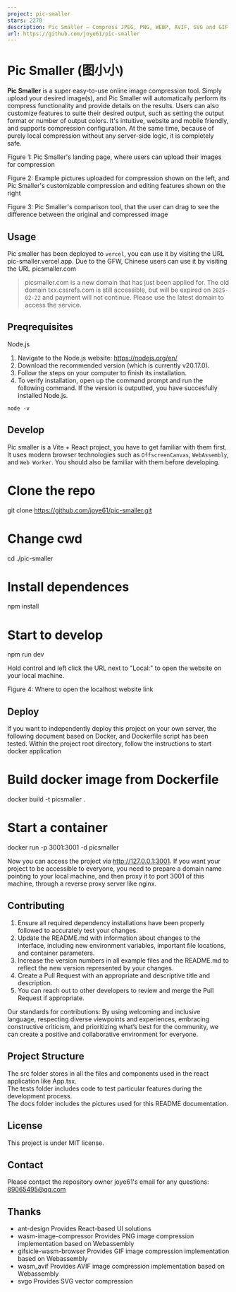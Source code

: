 ```yaml
---
project: pic-smaller
stars: 2270
description: Pic Smaller – Compress JPEG, PNG, WEBP, AVIF, SVG and GIF images intelligently
url: https://github.com/joye61/pic-smaller
---
```


Pic Smaller (图小小)
=================

**Pic Smaller** is a super easy-to-use online image compression tool. Simply upload your desired image(s), and Pic Smaller will automatically perform its compress functionality and provide details on the results. Users can also customize features to suite their desired output, such as setting the output format or number of output colors. It's intuitive, website and mobile friendly, and supports compression configuration. At the same time, because of purely local compression without any server-side logic, it is completely safe.

  

Figure 1: Pic Smaller's landing page, where users can upload their images for compression  
  

Figure 2: Example pictures uploaded for compression shown on the left, and Pic Smaller's customizable compression and editing features shown on the right  
  

Figure 3: Pic Smaller's comparison tool, that the user can drag to see the difference between the original and compressed image  
  

Usage
-----

Pic smaller has been deployed to `vercel`, you can use it by visiting the URL pic-smaller.vercel.app. Due to the GFW, Chinese users can use it by visiting the URL picsmaller.com

> picsmaller.com is a new domain that has just been applied for. The old domain txx.cssrefs.com is still accessible, but will be expired on `2025-02-22` and payment will not continue. Please use the latest domain to access the service.

Preqrequisites
--------------

Node.js

1.  Navigate to the Node.js website: https://nodejs.org/en/
2.  Download the recommended version (which is currently v20.17.0).
3.  Follow the steps on your computer to finish its installation.
4.  To verify installation, open up the command prompt and run the following command. If the version is outputted, you have succesfully installed Node.js.

```
node -v
```

Develop
-------

Pic smaller is a Vite + React project, you have to get familiar with them first. It uses modern browser technologies such as `OffscreenCanvas`, `WebAssembly`, and `Web Worker`. You should also be familiar with them before developing.

# Clone the repo
git clone https://github.com/joye61/pic-smaller.git

# Change cwd
cd ./pic-smaller

# Install dependences
npm install

# Start to develop
npm run dev

Hold control and left click the URL next to "Local:" to open the website on your local machine.

  
Figure 4: Where to open the localhost website link

Deploy
------

If you want to independently deploy this project on your own server, the following document based on Docker, and Dockerfile script has been tested. Within the project root directory, follow the instructions to start docker application

# Build docker image from Dockerfile
docker build -t picsmaller .

# Start a container
docker run -p 3001:3001 -d picsmaller

Now you can access the project via http://127.0.0.1:3001. If you want your project to be accessible to everyone, you need to prepare a domain name pointing to your local machine, and then proxy it to port 3001 of this machine, through a reverse proxy server like nginx.

Contributing
------------

1.  Ensure all required dependency installations have been properly followed to accurately test your changes.
2.  Update the README.md with information about changes to the interface, including new environment variables, important file locations, and container parameters.
3.  Increase the version numbers in all example files and the README.md to reflect the new version represented by your changes.
4.  Create a Pull Request with an appropriate and descriptive title and description.
5.  You can reach out to other developers to review and merge the Pull Request if appropriate.

Our standards for contributions: By using welcoming and inclusive language, respecting diverse viewpoints and experiences, embracing constructive criticism, and prioritizing what’s best for the community, we can create a positive and collaborative environment for everyone.

Project Structure
-----------------

The src folder stores in all the files and components used in the react application like App.tsx.  
The tests folder includes code to test particular features during the development process.  
The docs folder includes the pictures used for this README documentation.

License
-------

This project is under MIT license.

Contact
-------

Please contact the repository owner joye61's email for any questions: 89065495@qq.com

Thanks
------

-   ant-design Provides React-based UI solutions
-   wasm-image-compressor Provides PNG image compression implementation based on Webassembly
-   gifsicle-wasm-browser Provides GIF image compression implementation based on Webassembly
-   wasm\_avif Provides AVIF image compression implementation based on Webassembly
-   svgo Provides SVG vector compression
